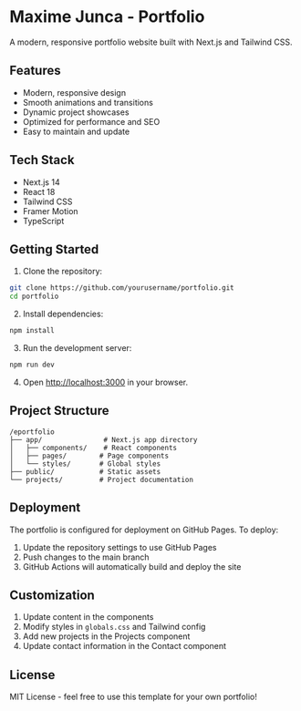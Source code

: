 # Maxime Junca - Portfolio

A modern, responsive portfolio website built with Next.js and Tailwind CSS.

## Features

- Modern, responsive design
- Smooth animations and transitions
- Dynamic project showcases
- Optimized for performance and SEO
- Easy to maintain and update

## Tech Stack

- Next.js 14
- React 18
- Tailwind CSS
- Framer Motion
- TypeScript

## Getting Started

1. Clone the repository:
```bash
git clone https://github.com/yourusername/portfolio.git
cd portfolio
```

2. Install dependencies:
```bash
npm install
```

3. Run the development server:
```bash
npm run dev
```

4. Open [http://localhost:3000](http://localhost:3000) in your browser.

## Project Structure

```
/eportfolio
├── app/               # Next.js app directory
│   ├── components/    # React components
│   ├── pages/        # Page components
│   └── styles/       # Global styles
├── public/           # Static assets
└── projects/         # Project documentation
```

## Deployment

The portfolio is configured for deployment on GitHub Pages. To deploy:

1. Update the repository settings to use GitHub Pages
2. Push changes to the main branch
3. GitHub Actions will automatically build and deploy the site

## Customization

1. Update content in the components
2. Modify styles in `globals.css` and Tailwind config
3. Add new projects in the Projects component
4. Update contact information in the Contact component

## License

MIT License - feel free to use this template for your own portfolio! 